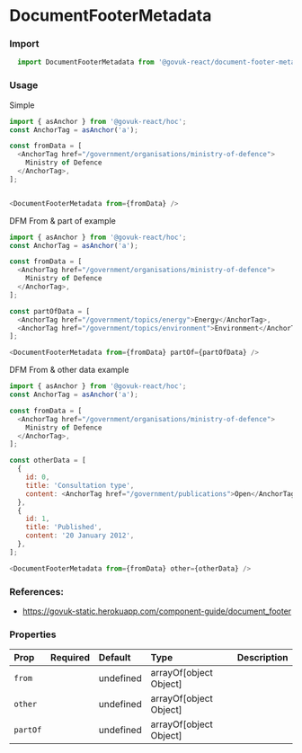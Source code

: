 DocumentFooterMetadata
======================

### Import
```js
  import DocumentFooterMetadata from '@govuk-react/document-footer-metadata';
```
<!-- STORY -->

### Usage


Simple
```js
import { asAnchor } from '@govuk-react/hoc';
const AnchorTag = asAnchor('a');

const fromData = [
  <AnchorTag href="/government/organisations/ministry-of-defence">
    Ministry of Defence
  </AnchorTag>,
];


<DocumentFooterMetadata from={fromData} />
```


DFM From & part of example
```js
import { asAnchor } from '@govuk-react/hoc';
const AnchorTag = asAnchor('a');

const fromData = [
  <AnchorTag href="/government/organisations/ministry-of-defence">
    Ministry of Defence
  </AnchorTag>,
];

const partOfData = [
  <AnchorTag href="/government/topics/energy">Energy</AnchorTag>,
  <AnchorTag href="/government/topics/environment">Environment</AnchorTag>,
];

<DocumentFooterMetadata from={fromData} partOf={partOfData} />
```


DFM From & other data example
```js
import { asAnchor } from '@govuk-react/hoc';
const AnchorTag = asAnchor('a');

const fromData = [
  <AnchorTag href="/government/organisations/ministry-of-defence">
    Ministry of Defence
  </AnchorTag>,
];

const otherData = [
  {
    id: 0,
    title: 'Consultation type',
    content: <AnchorTag href="/government/publications">Open</AnchorTag>,
  },
  {
    id: 1,
    title: 'Published',
    content: '20 January 2012',
  },
];

<DocumentFooterMetadata from={fromData} other={otherData} />
```

### References:
- https://govuk-static.herokuapp.com/component-guide/document_footer

### Properties
Prop | Required | Default | Type | Description
:--- | :------- | :------ | :--- | :----------
 `from` |  | undefined | arrayOf[object Object] | 
 `other` |  | undefined | arrayOf[object Object] | 
 `partOf` |  | undefined | arrayOf[object Object] | 


